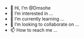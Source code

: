 - 👋 Hi, I’m @Dmsohe
- 👀 I’m interested in ...
- 🌱 I’m currently learning ...
- 💞️ I’m looking to collaborate on ...
- 📫 How to reach me ...

<!---
Dmsohe/Dmsohe is a ✨ special ✨ repository because its `README.md` (this file) appears on your GitHub profile.
You can click the Preview link to take a look at your changes.
--->
